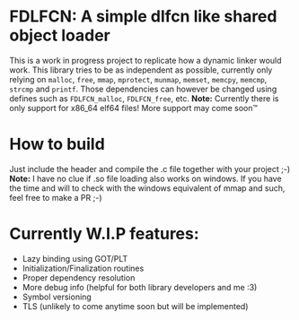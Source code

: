 # FDLFCN: A simple dlfcn like shared object loader

This is a work in progress project to replicate how a dynamic linker would work.
This library tries to be as independent as possible, currently only relying on `malloc`, `free`, `mmap`, `mprotect`, `munmap`, `memset`, `memcpy`, `memcmp`, `strcmp` and `printf`.
Those dependencies can however be changed using defines such as `FDLFCN_malloc`, `FDLFCN_free`, etc.
**Note:** Currently there is only support for x86_64 elf64 files! More support may come soon™️

# How to build

Just include the header and compile the .c file together with your project ;-)
**Note:** I have no clue if .so file loading also works on windows. If you have the time and will to check with the windows equivalent of mmap and such, feel free to make a PR ;-)

# Currently W.I.P features:

- Lazy binding using GOT/PLT
- Initialization/Finalization routines
- Proper dependency resolution
- More debug info (helpful for both library developers and me :3)
- Symbol versioning
- TLS (unlikely to come anytime soon but will be implemented)

